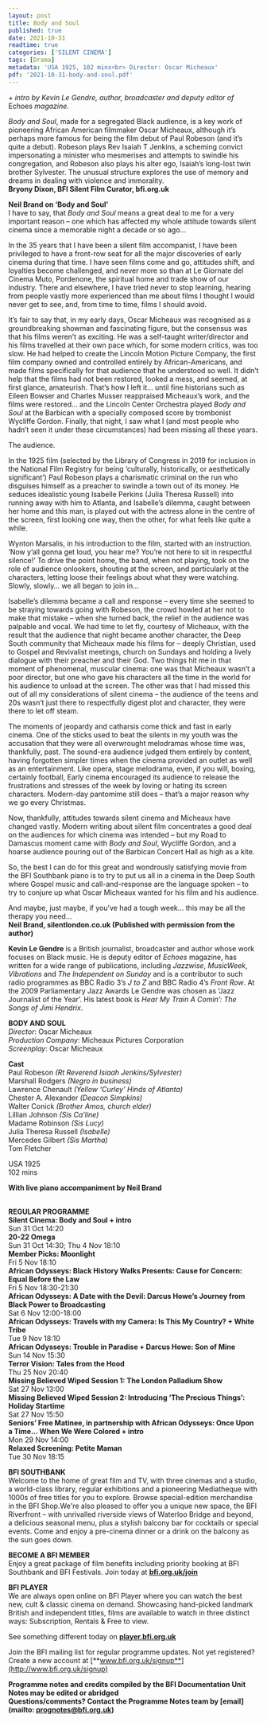 ```yaml
---
layout: post
title: Body and Soul
published: true
date: 2021-10-31
readtime: true
categories: ['SILENT CINEMA']
tags: [Drama]
metadata: 'USA 1925, 102 mins<br> Director: Oscar Micheaux'
pdf: '2021-10-31-body-and-soul.pdf'
---
```


_+ intro by Kevin Le Gendre, author, broadcaster and deputy editor of_ Echoes _magazine._

_Body and Soul_, made for a segregated Black audience, is a key work of pioneering African American filmmaker Oscar Micheaux, although it’s perhaps more famous for being the film debut of Paul Robeson (and it’s quite a debut). Robeson plays Rev Isaiah T Jenkins, a scheming convict impersonating a minister who mesmerises and attempts to swindle his congregation, and Robeson also plays his alter ego, Isaiah’s long-lost twin brother Sylvester. The unusual structure explores the use of memory and dreams in dealing with violence and immorality.<br>
**Bryony Dixon, BFI Silent Film Curator, bfi.org.uk**

**Neil Brand on ‘Body and Soul’**<br>
I have to say, that _Body and Soul_ means a great deal to me for a very important reason – one which has affected my whole attitude towards silent cinema since a memorable night a decade or so ago…

In the 35 years that I have been a silent film accompanist, I have been privileged to have a front-row seat for all the major discoveries of early cinema during that time. I have seen films come and go, attitudes shift, and loyalties become challenged, and never more so than at Le Giornate del Cinema Muto, Pordenone, the spiritual home and trade show of our industry. There and elsewhere, I have tried never to stop learning, hearing from people vastly more experienced than me about films I thought I would never get to see, and, from time to time, films I should avoid.

It’s fair to say that, in my early days, Oscar Micheaux was recognised as a groundbreaking showman and fascinating figure, but the consensus was that his films weren’t as exciting. He was a self-taught writer/director and his films travelled at their own pace which, for some modern critics, was too slow. He had helped to create the Lincoln Motion Picture Company, the first film company owned and controlled entirely by African-Americans, and made films specifically for that audience that he understood so well. It didn’t help that the films had not been restored, looked a mess, and seemed, at first glance, amateurish. That’s how I left it… until fine historians such as Eileen Bowser and Charles Musser reappraised Micheaux’s work, and the films were restored… and the Lincoln Center Orchestra played _Body and Soul_ at the Barbican with a specially composed score by trombonist Wycliffe Gordon. Finally, that night, I saw what I (and most people who hadn’t seen it under these circumstances) had been missing all these years.

The audience.

In the 1925 film (selected by the Library of Congress in 2019 for inclusion in the National Film Registry for being ‘culturally, historically, or aesthetically significant’) Paul Robeson plays a charismatic criminal on the run who disguises himself as a preacher to swindle a town out of its money. He seduces idealistic young Isabelle Perkins (Julia Theresa Russell) into running away with him to Atlanta, and Isabelle’s dilemma, caught between her home and this man, is played out with the actress alone in the centre of the screen, first looking one way, then the other, for what feels like quite a while.

Wynton Marsalis, in his introduction to the film, started with an instruction. ‘Now y’all gonna get loud, you hear me? You’re not here to sit in respectful silence!’ To drive the point home, the band, when not playing, took on the role of audience onlookers, shouting at the screen, and particularly at the characters, letting loose their feelings about what they were watching. Slowly, slowly… we all began to join in…

Isabelle’s dilemma became a call and response – every time she seemed to be straying towards going with Robeson, the crowd howled at her not to make that mistake – when she turned back, the relief in the audience was palpable and vocal. We had time to let fly, courtesy of Micheaux, with the result that the audience that night became another character, the Deep South community that Micheaux made his films for – deeply Christian, used to Gospel and Revivalist meetings, church on Sundays and holding a lively dialogue with their preacher and their God. Two things hit me in that moment of phenomenal, muscular cinema: one was that Micheaux wasn’t a poor director, but one who gave his characters all the time in the world for his audience to unload at the screen. The other was that I had missed this out of all my considerations of silent cinema – the audience of the teens and 20s wasn’t just there to respectfully digest plot and character, they were there to let off steam.

The moments of jeopardy and catharsis come thick and fast in early cinema. One of the sticks used to beat the silents in my youth was the accusation that they were all overwrought melodramas whose time was, thankfully, past. The sound-era audience judged them entirely by content, having forgotten simpler times when the cinema provided an outlet as well as an entertainment. Like opera, stage melodrama, even, if you will, boxing, certainly football, Early cinema encouraged its audience to release the frustrations and stresses of the week by loving or hating its screen characters. Modern-day pantomime still does – that’s a major reason why we go every Christmas.

Now, thankfully, attitudes towards silent cinema and Micheaux have changed vastly. Modern writing about silent film concentrates a good deal on the audiences for which cinema was intended – but my Road to Damascus moment came with _Body and Soul_, Wycliffe Gordon, and a hoarse audience pouring out of the Barbican Concert Hall as high as a kite.

So, the best I can do for this great and wondrously satisfying movie from the BFI Southbank piano is to try to put us all in a cinema in the Deep South where Gospel music and call-and-response are the language spoken – to try to conjure up what Oscar Micheaux wanted for his film and his audience.

And maybe, just maybe, if you’ve had a tough week… this may be all the therapy you need…<br>
**Neil Brand, silentlondon.co.uk (Published with permission from the author)**<br>

**Kevin Le Gendre** is a British journalist, broadcaster and author whose work focuses on Black music. He is deputy editor of _Echoes_ magazine, has written for a wide range of publications, including _Jazzwise_, _MusicWeek_, _Vibrations_ and _The Independent on Sunday_ and is a contributor to such radio programmes as BBC Radio 3’s _J to Z_ and BBC Radio 4’s _Front Row_. At the 2009 Parliamentary Jazz Awards Le Gendre was chosen as ‘Jazz Journalist of the Year’. His latest book is _Hear My Train A Comin’: The Songs of Jimi Hendrix_.<br>


**BODY AND SOUL**<br> 
_Director_: Oscar Micheaux  
_Production Company_:  Micheaux Pictures Corporation  
_Screenplay_: Oscar Micheaux<br>

**Cast**<br>
Paul Robeson _(Rt Reverend Isiaah Jenkins/Sylvester)_  
Marshall Rodgers _(Negro in business)_  
Lawrence Chenault _(Yellow ‘Curley’ Hinds of Atlanta)_  
Chester A. Alexander _(Deacon Simpkins)_  
Walter Conick _(Brother Amos, church elder)_  
Lillian Johnson _(Sis Ca’line)_  
Madame Robinson _(Sis Lucy)_  
Julia Theresa Russell _(Isabelle)_  
Mercedes Gilbert _(Sis Martha)_  
Tom Fletcher<br>

USA 1925<br>
102 mins<br>

**With live piano accompaniment by Neil Brand**<br>
<br>

**REGULAR PROGRAMME**<br>
**Silent Cinema: Body and Soul + intro**<br>
Sun 31 Oct 14:20<br>
**20-22 Omega**<br>
Sun 31 Oct 14:30; Thu 4 Nov 18:10<br>
**Member Picks: Moonlight**<br>
Fri 5 Nov 18:10<br>
**African Odysseys: Black History Walks Presents: Cause for Concern: Equal Before the Law**<br>
Fri 5 Nov 18:30-21:30<br>
**African Odysseys: A Date with the Devil: Darcus Howe’s Journey from Black Power to Broadcasting**<br>
Sat 6 Nov 12:00-18:00<br>
**African Odysseys: Travels with my Camera: Is This My Country? + White Tribe**<br>
Tue 9 Nov 18:10<br>
**African Odysseys: Trouble in Paradise + Darcus Howe: Son of Mine**<br>
Sun 14 Nov 15:30<br>
**Terror Vision: Tales from the Hood**<br>
Thu 25 Nov 20:40<br>
**Missing Believed Wiped Session 1: The London Palladium Show**<br>
Sat 27 Nov 13:00<br>
**Missing Believed Wiped Session 2: Introducing ‘The Precious Things’: Holiday Startime**<br>
Sat 27 Nov 15:50<br>
**Seniors’ Free Matinee, in partnership with African Odysseys: Once Upon a Time... When We Were Colored + intro**<br>
Mon 29 Nov 14:00<br>
**Relaxed Screening: Petite Maman**<br>
Tue 30 Nov 18:15<br>

**BFI SOUTHBANK**  
Welcome to the home of great film and TV, with three cinemas and a studio, a world-class library, regular exhibitions and a pioneering Mediatheque with 1000s of free titles for you to explore. Browse special-edition merchandise in the BFI Shop.We&#39;re also pleased to offer you a unique new space, the BFI Riverfront – with unrivalled riverside views of Waterloo Bridge and beyond, a delicious seasonal menu, plus a stylish balcony bar for cocktails or special events. Come and enjoy a pre-cinema dinner or a drink on the balcony as the sun goes down.  

**BECOME A BFI MEMBER**  
Enjoy a great package of film benefits including priority booking at BFI Southbank and BFI Festivals. Join today at [**bfi.org.uk/join**](http://www.bfi.org.uk/join)  

**BFI PLAYER**  
 We are always open online on BFI Player where you can watch the best new, cult &amp; classic cinema on demand. Showcasing hand-picked landmark British and independent titles, films are available to watch in three distinct ways: Subscription, Rentals &amp; Free to view.  

See something different today on [**player.bfi.org.uk**](https://player.bfi.org.uk)  

Join the BFI mailing list for regular programme updates. Not yet registered? Create a new account at [**www.bfi.org.uk/signup**](http://www.bfi.org.uk/signup)

**Programme notes and credits compiled by the BFI Documentation Unit  
Notes may be edited or abridged  
Questions/comments? Contact the Programme Notes team by [email](mailto: prognotes@bfi.org.uk)**
